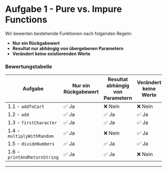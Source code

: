 # **Aufgabe 1 - Pure vs. Impure Functions**
Wir bewerten bestehende Funktionen nach folgenden Regeln:  
- **Nur ein Rückgabewert**  
- **Resultat nur abhängig von übergebenen Parametern**  
- **Verändert keine existierenden Werte**  

### **Bewertungstabelle**  

| **Aufgabe** | **Nur ein Rückgabewert** | **Resultat abhängig von Parametern** | **Verändert keine Werte** | **Pure/Impure** |
|------------|-----------------|---------------------------|-----------------------|---------------|
| 1.1 - `addToCart` | ✅ Ja | ❌ Nein | ❌ Nein | **Impure** |
| 1.2 - `add` | ✅ Ja | ✅ Ja | ✅ Ja | **Pure** |
| 1.3 - `firstCharacter` | ✅ Ja | ✅ Ja | ✅ Ja | **Pure** |
| 1.4 - `multiplyWithRandom` | ✅ Ja | ❌ Nein | ✅ Ja | **Impure** |
| 1.5 - `divideNumbers` | ✅ Ja | ✅ Ja | ✅ Ja | **Pure** |
| 1.6 - `printAndReturnString` | ✅ Ja | ✅ Ja | ❌ Nein | **Impure** |

---

